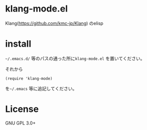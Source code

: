 klang-mode.el
=============

Klang(https://github.com/kmc-jp/Klang) のelisp

# install

`~/.emacs.d/` 等のパスの通った所に`klang-mode.el` を置いてください。

それから
````elisp
(require 'klang-mode)
`````
を`~/.emacs` 等に追記してください。

# License

GNU GPL 3.0+
